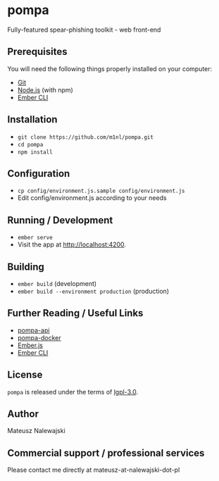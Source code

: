 # pompa

Fully-featured spear-phishing toolkit - web front-end

## Prerequisites

You will need the following things properly installed on your computer:

* [Git](https://git-scm.com/)
* [Node.js](https://nodejs.org/) (with npm)
* [Ember CLI](https://ember-cli.com/)

## Installation

* `git clone https://github.com/m1nl/pompa.git`
* `cd pompa`
* `npm install`

## Configuration

* `cp config/environment.js.sample config/environment.js`
* Edit config/environment.js according to your needs

## Running / Development

* `ember serve`
* Visit the app at [http://localhost:4200](http://localhost:4200).

## Building

* `ember build` (development)
* `ember build --environment production` (production)

## Further Reading / Useful Links

* [pompa-api](https://github.com/m1nl/pompa-api)
* [pompa-docker](https://github.com/m1nl/pompa-docker)
* [Ember.js](https://emberjs.com/)
* [Ember CLI](https://ember-cli.com/)

## License
`pompa` is released under the terms of [lgpl-3.0](LICENSE).

## Author

Mateusz Nalewajski

## Commercial support / professional services

Please contact me directly at mateusz-at-nalewajski-dot-pl
